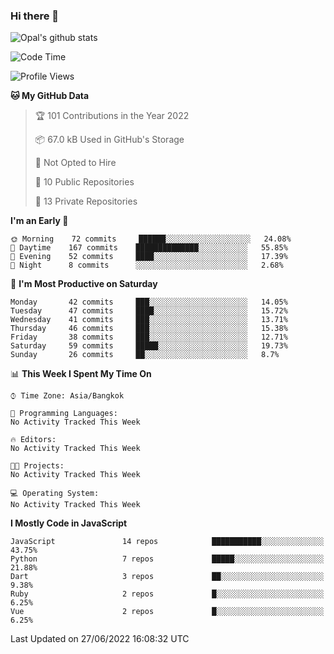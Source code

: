 ### Hi there 👋

![Opal's github stats](https://github-readme-stats.vercel.app/api?username=coolkidneversleep&count_private=true&show_icons=true&theme=radical)


<!--START_SECTION:waka-->
![Code Time](http://img.shields.io/badge/Code%20Time-0%20secs-blue)

![Profile Views](http://img.shields.io/badge/Profile%20Views-13-blue)

**🐱 My GitHub Data** 

> 🏆 101 Contributions in the Year 2022
 > 
> 📦 67.0 kB Used in GitHub's Storage 
 > 
> 🚫 Not Opted to Hire
 > 
> 📜 10 Public Repositories 
 > 
> 🔑 13 Private Repositories  
 > 
**I'm an Early 🐤** 

```text
🌞 Morning    72 commits     ██████░░░░░░░░░░░░░░░░░░░   24.08% 
🌆 Daytime    167 commits    ██████████████░░░░░░░░░░░   55.85% 
🌃 Evening    52 commits     ████░░░░░░░░░░░░░░░░░░░░░   17.39% 
🌙 Night      8 commits      ░░░░░░░░░░░░░░░░░░░░░░░░░   2.68%

```
📅 **I'm Most Productive on Saturday** 

```text
Monday       42 commits     ███░░░░░░░░░░░░░░░░░░░░░░   14.05% 
Tuesday      47 commits     ████░░░░░░░░░░░░░░░░░░░░░   15.72% 
Wednesday    41 commits     ███░░░░░░░░░░░░░░░░░░░░░░   13.71% 
Thursday     46 commits     ███░░░░░░░░░░░░░░░░░░░░░░   15.38% 
Friday       38 commits     ███░░░░░░░░░░░░░░░░░░░░░░   12.71% 
Saturday     59 commits     █████░░░░░░░░░░░░░░░░░░░░   19.73% 
Sunday       26 commits     ██░░░░░░░░░░░░░░░░░░░░░░░   8.7%

```


📊 **This Week I Spent My Time On** 

```text
⌚︎ Time Zone: Asia/Bangkok

💬 Programming Languages: 
No Activity Tracked This Week

🔥 Editors: 
No Activity Tracked This Week

🐱‍💻 Projects: 
No Activity Tracked This Week

💻 Operating System: 
No Activity Tracked This Week

```

**I Mostly Code in JavaScript** 

```text
JavaScript               14 repos            ███████████░░░░░░░░░░░░░░   43.75% 
Python                   7 repos             █████░░░░░░░░░░░░░░░░░░░░   21.88% 
Dart                     3 repos             ██░░░░░░░░░░░░░░░░░░░░░░░   9.38% 
Ruby                     2 repos             █░░░░░░░░░░░░░░░░░░░░░░░░   6.25% 
Vue                      2 repos             █░░░░░░░░░░░░░░░░░░░░░░░░   6.25%

```



 Last Updated on 27/06/2022 16:08:32 UTC
<!--END_SECTION:waka-->
